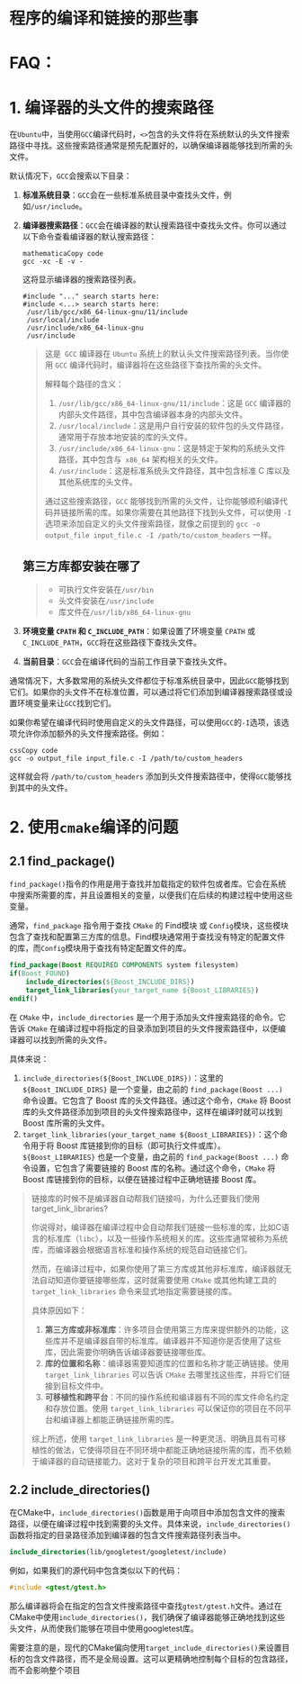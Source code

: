 # 程序的编译和链接的那些事



# FAQ：

# 1. 编译器的头文件的搜索路径

在`Ubuntu`中，当使用`GCC`编译代码时，`<>`包含的头文件将在系统默认的头文件搜索路径中寻找。这些搜索路径通常是预先配置好的，以确保编译器能够找到所需的头文件。

默认情况下，`GCC`会搜索以下目录：

1. **标准系统目录**：`GCC`会在一些标准系统目录中查找头文件，例如`/usr/include`。

2. **编译器搜索路径**：`GCC`会在编译器的默认搜索路径中查找头文件。你可以通过以下命令查看编译器的默认搜索路径：

   ```
   mathematicaCopy code
   gcc -xc -E -v -
   ```

   这将显示编译器的搜索路径列表。

   ```shell
   #include "..." search starts here:
   #include <...> search starts here:
    /usr/lib/gcc/x86_64-linux-gnu/11/include
    /usr/local/include
    /usr/include/x86_64-linux-gnu
    /usr/include
   ```

   > 这是` GCC` 编译器在 `Ubuntu` 系统上的默认头文件搜索路径列表。当你使用 `GCC` 编译代码时，编译器将在这些路径下查找所需的头文件。
   >
   > 解释每个路径的含义：
   >
   > 1. `/usr/lib/gcc/x86_64-linux-gnu/11/include`：这是 `GCC` 编译器的内部头文件路径，其中包含编译器本身的内部头文件。
   > 2. `/usr/local/include`：这是用户自行安装的软件包的头文件路径，通常用于存放本地安装的库的头文件。
   > 3. `/usr/include/x86_64-linux-gnu`：这是特定于架构的系统头文件路径，其中包含与` x86_64` 架构相关的头文件。
   > 4. `/usr/include`：这是标准系统头文件路径，其中包含标准 C 库以及其他系统库的头文件。
   >
   > 通过这些搜索路径，`GCC` 能够找到所需的头文件，让你能够顺利编译代码并链接所需的库。如果你需要在其他路径下找到头文件，可以使用 `-I` 选项来添加自定义的头文件搜索路径，就像之前提到的 `gcc -o output_file input_file.c -I /path/to/custom_headers` 一样。

   ## 第三方库都安装在哪了

   > - 可执行文件安装在`/usr/bin`
   > - 头文件安装在`/usr/include`
   > - 库文件在`/usr/lib/x86_64-linux-gnu`

3. **环境变量 `CPATH` 和 `C_INCLUDE_PATH`**：如果设置了环境变量 `CPATH` 或 `C_INCLUDE_PATH`，`GCC`将在这些路径下查找头文件。

4. **当前目录**：`GCC`会在编译代码的当前工作目录下查找头文件。

通常情况下，大多数常用的系统头文件都位于标准系统目录中，因此`GCC`能够找到它们。如果你的头文件不在标准位置，可以通过将它们添加到编译器搜索路径或设置环境变量来让`GCC`找到它们。

如果你希望在编译代码时使用自定义的头文件路径，可以使用`GCC`的`-I`选项，该选项允许你添加额外的头文件搜索路径。例如：

```
cssCopy code
gcc -o output_file input_file.c -I /path/to/custom_headers
```

这样就会将 `/path/to/custom_headers` 添加到头文件搜索路径中，使得`GCC`能够找到其中的头文件。

# 2. 使用`cmake`编译的问题

## 2.1 find_package()

`find_package()`指令的作用是用于查找并加载指定的软件包或者库。它会在系统中搜索所需要的库，并且设置相关的变量，以便我们在后续的构建过程中使用这些变量。

通常，`find_package` 指令用于查找 `CMake` 的 Find模块 或 `Config`模块，这些模块包含了查找和配置第三方库的信息。Find模块通常用于查找没有特定的配置文件的库，而`Config`模块用于查找有特定配置文件的库。

```cmake	
find_package(Boost REQUIRED COMPONENTS system filesystem)
if(Boost_FOUND)
    include_directories(${Boost_INCLUDE_DIRS})
    target_link_libraries(your_target_name ${Boost_LIBRARIES})
endif()
```

在 `CMake` 中，`include_directories` 是一个用于添加头文件搜索路径的命令。它告诉 `CMake` 在编译过程中将指定的目录添加到项目的头文件搜索路径中，以便编译器可以找到所需的头文件。

具体来说：

1. `include_directories(${Boost_INCLUDE_DIRS})`：这里的 `${Boost_INCLUDE_DIRS}` 是一个变量，由之前的 `find_package(Boost ...)` 命令设置。它包含了 Boost 库的头文件路径。通过这个命令，`CMake` 将 Boost 库的头文件路径添加到项目的头文件搜索路径中，这样在编译时就可以找到 Boost 库所需的头文件。
2. `target_link_libraries(your_target_name ${Boost_LIBRARIES})`：这个命令用于将 Boost 库链接到你的目标（即可执行文件或库）。`${Boost_LIBRARIES}` 也是一个变量，由之前的 `find_package(Boost ...)` 命令设置，它包含了需要链接的 Boost 库的名称。通过这个命令，`CMake` 将 Boost 库链接到你的目标，以便在链接过程中正确地链接 Boost 库。

> 链接库的时候不是编译器自动帮我们链接吗，为什么还要我们使用target_link_libraries?
>
> 你说得对，编译器在编译过程中会自动帮我们链接一些标准的库，比如C语言的标准库（`libc`），以及一些操作系统相关的库。这些库通常被称为系统库，而编译器会根据语言标准和操作系统的规范自动链接它们。
>
> 然而，在编译过程中，如果你使用了第三方库或其他非标准库，编译器就无法自动知道你要链接哪些库，这时就需要使用 `CMake` 或其他构建工具的 `target_link_libraries` 命令来显式地指定需要链接的库。
>
> 具体原因如下：
>
> 1. **第三方库或非标准库**：许多项目会使用第三方库来提供额外的功能，这些库并不是编译器自带的标准库。编译器并不知道你是否使用了这些库，因此需要你明确告诉编译器要链接哪些库。
> 2. **库的位置和名称**：编译器需要知道库的位置和名称才能正确链接。使用 `target_link_libraries` 可以告诉 `CMake` 去哪里找这些库，并将它们链接到目标文件中。
> 3. **可移植性和跨平台**：不同的操作系统和编译器有不同的库文件命名约定和存放位置。使用 `target_link_libraries` 可以保证你的项目在不同平台和编译器上都能正确链接所需的库。
>
> 综上所述，使用 `target_link_libraries` 是一种更灵活、明确且具有可移植性的做法，它使得项目在不同环境中都能正确地链接所需的库，而不依赖于编译器的自动链接能力。这对于复杂的项目和跨平台开发尤其重要。

## 2.2 include_directories()

在CMake中，`include_directories()`函数是用于向项目中添加包含文件的搜索路径，以便在编译过程中找到需要的头文件。具体来说，`include_directories()`函数将指定的目录路径添加到编译器的包含文件搜索路径列表当中。

```cmake
include_directories(lib/googletest/googletest/include)
```

例如，如果我们的源代码中包含类似以下的代码：

```c++
#include <gtest/gtest.h>
```

那么编译器将会在指定的包含文件搜索路径中查找`gtest/gtest.h`文件。通过在CMake中使用`include_directories()`，我们确保了编译器能够正确地找到这些头文件，从而使我们能够在项目中使用googletest库。

需要注意的是，现代的CMake偏向使用`target_include_directories()`来设置目标的包含文件路径，而不是全局设置。这可以更精确地控制每个目标的包含路径，而不会影响整个项目